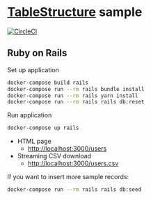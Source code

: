 # [TableStructure](https://github.com/jsmmr/ruby_table_structure) sample

[![CircleCI](https://circleci.com/gh/jsmmr/ruby_table_structure_sample/tree/master.svg?style=svg)](https://circleci.com/gh/jsmmr/ruby_table_structure_sample/tree/master)

## Ruby on Rails

Set up application
```sh
docker-compose build rails
docker-compose run --rm rails bundle install
docker-compose run --rm rails yarn install
docker-compose run --rm rails rails db:reset
```

Run application
```sh
docker-compose up rails
```

- HTML page
  - [http://localhost:3000/users](http://localhost:3000/users)
- Streaming CSV download
  - [http://localhost:3000/users.csv](http://localhost:3000/users.csv)


If you want to insert more sample records:
```sh
docker-compose run --rm rails rails db:seed
```
